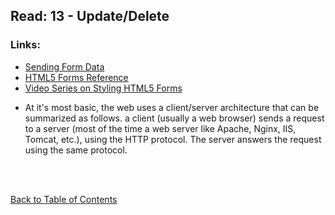 ## Read: 13 - Update/Delete

### Links:

- [Sending Form Data](https://developer.mozilla.org/en-US/docs/Learn/HTML/Forms/Sending_and_retrieving_form_data)
- [HTML5 Forms Reference](https://htmlreference.io/forms/)
- [Video Series on Styling HTML5 Forms](https://www.youtube.com/playlist?list=PL4cUxeGkcC9g5_p_BVUGWykHfqx6bb7qK)

* At it's most basic, the web uses a client/server architecture that can be summarized as follows. a client (usually a web browser) sends a request to a server (most of the time a web server like Apache, Nginx, IIS, Tomcat, etc.), using the HTTP protocol. The server answers the request using the same protocol.

<br>
<br>

[Back to Table of Contents](README.md)
